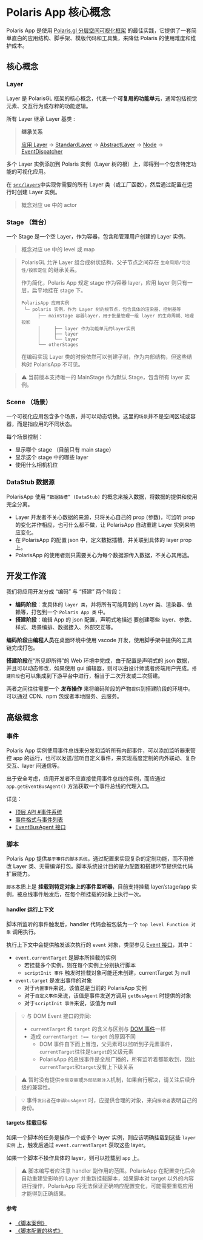 # Polaris App 核心概念

Polaris App 是使用 [Polaris.gl 分层空间可视化框架](https://github.com/alibaba/spatial-data-vis-framework) 的最佳实践，它提供了一套简单直白的应用结构、脚手架、模版代码和工具集，来降低 Polaris 的使用难度和维护成本。

## 核心概念

### Layer

Layer 是 PolarisGL 框架的核心概念，代表一个**可复用的功能单元**，通常包括视觉元素、交互行为或存粹的功能逻辑。

所有 Layer 继承 Layer 基类 :

> **继承关系**
>
> [应用 Layer](../src/layers/) -> [StandardLayer](https://github.com/alibaba/spatial-data-vis-framework/blob/dev/packages/core/gsi/src/layer/StandardLayer.ts) -> [AbstractLayer](https://github.com/alibaba/spatial-data-vis-framework/blob/dev/packages/core/base/src/Layer.ts) -> [Node](https://github.com/alibaba/spatial-data-vis-framework/blob/dev/packages/core/base/src/Node.ts) -> [EventDispatcher](https://github.com/alibaba/spatial-data-vis-framework/blob/dev/packages/core/base/src/EventDispatcher.ts)

多个 Layer 实例添加到 Polaris 实例（Layer 树的根）上，即得到一个包含特定功能的可视化应用。

在 [`src/layers`](../src/layers/)中实现你需要的所有 Layer 类（或工厂函数），然后通过配置在运行时创建 Layer 实例。

> 概念对应 ue 中的 actor

### Stage （舞台）

一个 Stage 是一个空 Layer，作为容器，包含和管理用户创建的 Layer 实例。

> 概念对应 ue 中的 level 或 map

> PolarisGL 允许 Layer 组合成树状结构，父子节点之间存在 `生命周期/可见性/投影定位` 的继承关系。
>
> 作为简化，Polaris App 规定 stage 作为容器 layer，应用 layer 则只有一层，扁平地挂在 stage 下。
>
> ```
> PolarisApp 应用实例
>  └─ polaris 实例，作为 Layer 树的根节点，包含具体的渲染器、控制器等
>       ├── mainStage 容器layer，用于批量管理一组 layer 的生命周期、地理投影
>       │     ├── layer 作为功能单元的layer实例
>       │     ├── layer
>       │     └── layer
>       └── otherStages
> ```
>
> 在编码实现 Layer 类的时候依然可以创建子树，作为内部结构，但这些结构对 PolarisApp 不可见。

> ⚠️ 当前版本支持唯一的 MainStage 作为默认 Stage，包含所有 layer 实例。

### Scene （场景）

一个可视化应用包含多个场景，并可以动态切换。这里的`场景`并不是空间区域或容器，而是指应用的不同状态。

每个场景控制：

-   显示哪个 stage （目前只有 main stage）
-   显示这个 stage 中的哪些 layer
-   使用什么相机机位

### DataStub 数据源

PolarisApp 使用 `“数据插槽” (DataStub)` 的概念来接入数据，将数据的提供和使用完全分离。

-   Layer 开发者不关心数据的来源，只将关心自己的 prop (参数)，可监听 prop 的变化并作相应，也可什么都不做，让 PolarisApp 自动重建 Layer 实例来响应变化。
-   在 PolarisApp 的配置 json 中，定义数据插槽，并关联到具体的 layer prop 上。
-   PolarisApp 的使用者则只需要关心为每个数据源传入数据，不关心其用途。

## 开发工作流

我们将应用开发分成 “编码” 与 “搭建” 两个阶段：

-   **编码阶段**：发具体的 `layer 类`，并将所有可能用到的 Layer 类、渲染器、依赖等，打包到一个 `Polaris App 类` 中。
-   **搭建阶段**：编辑 App 的 json 配置，声明式地描述 要创建哪些 layer、参数、样式、场景编排、数据接入、外部交互等。

**编码阶段**由**编程人员**在桌面环境中使用 vscode 开发，使用脚手架中提供的工具链完成打包。

**搭建阶段**在“所见即所得”的 Web 环境中完成，由于配置是声明式的 json 数据，并且可以动态修改，如果使用 gui 编辑器，则可以由设计师或者终端用户完成。`搭建阶段`也可以集成到下游平台中进行，相当于二次开发或二次搭建。

两者之间往往需要一个 **发布操作** 来将编码阶段的产物`提供`到搭建阶段的环境中。可以通过 CDN、npm 包或者本地服务、云服务。

## 高级概念

### 事件

Polaris App 实例使用事件总线来分发和监听所有内部事件，可以添加监听器来管控 app 的运行，也可以发送/监听自定义事件，来实现高度定制的内外联动、复杂交互、layer 间通信等。

出于安全考虑，应用开发者不应直接使用事件总线的实例，而应通过 `app.getEventBusAgent()` 方法获取一个事件总线的代理入口。

详见：

-   [顶层 API #事件系统](./顶层API.md#事件系统)
-   [事件格式与事件列表](../src/private/event/events.ts)
-   [EventBusAgent 接口](../src/private/event/bus.ts)

### 脚本

Polaris App 提供`基于事件的脚本系统`，通过配置来实现复杂的定制功能，而不用修改 Layer 类、无需编译打包。脚本系统设计目的是为配置和搭建环节提供低代码扩展能力。

`脚本`本质上是 **挂载到特定对象上的事件监听器**，目前支持挂载 layer/stage/app 实例，被总线事件触发后，在每个所挂载的对象上执行一次。

#### handler 运行上下文

脚本所监听的事件触发后，handler 代码会被包装为一个 `top level Function 对象` 调用执行。

执行上下文中会提供触发该次执行的 `event` 对象，类型参见 [Event 接口](../src//private/event/events.ts)，其中：

-   `event.currentTarget` 是脚本所挂载的实例
    -   若挂载多个实例，则在每个实例上分别执行脚本
    -   `scriptInit 事件` 触发时挂载对象可能还未创建，currentTarget 为 null
-   `event.target` 是发出事件的对象
    -   对于`内置事件`来说，该值总是当前的 PolarisApp 实例
    -   对于`自定义事件`来说，该值是事件发送方调用 `getBusAgent` 时提供的对象
    -   对于`scriptInit 事件`来说，该值为 null

> 💡 与 DOM Event 接口的异同:
>
> -   `currentTarget` 和 `target` 的含义与区别与 [DOM 事件](https://stackoverflow.com/questions/10086427/what-is-the-exact-difference-between-currenttarget-property-and-target-property)一样
> -   造成 `currentTarget !== target` 的原因不同
>     -   DOM 事件自下而上冒泡，父元素可以监听到子元素事件，`currentTarget`往往是`target`的父级元素
>     -   PolarisApp 的总线事件是全局广播的，所有监听着都能收到，因此`currentTarget`和`target`没有上下级关系

> ⚠️ 暂时没有提供`全局变量`或`外部依赖注入`机制，如果自行解决，请关注后续升级的兼容性。

> 💡 事件`发出者`在`申请busAgent` 时，应提供合理的对象，来向`接收者`表明自己的身份。

#### targets 挂载目标

如果一个脚本的任务是操作一个或多个 layer 实例，则应该明确挂载到这些 `layer 实例` 上，触发后通过 `event.currentTarget` 获取这些 layer。

如果一个脚本不操作具体的 layer，则可以挂载到 `app` 上。

> ⚠️ 脚本编写者应注意 handler 副作用的范围。PolarisApp 在配置变化后会自动重建受影响的 Layer 并重新挂载脚本，如果脚本对 target 以外的内容进行操作，PolarisApp 将无法保证正确响应配置变化，可能需要重载应用才能得到正确结果。

#### 参考

-   [《脚本案例》](./script_examples.js)
-   [《脚本配置的格式》](../src/private/schema/scripts.ts)
